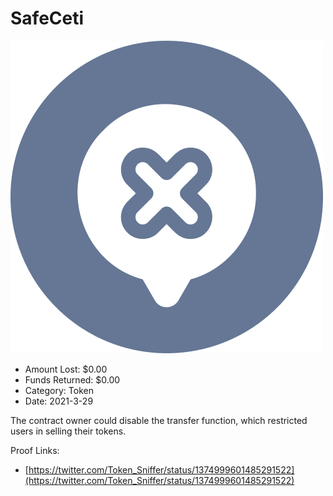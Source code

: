 # SafeCeti
![SafeCeti](/rektimages/SafeCeti.png)
- Amount Lost: $0.00
- Funds Returned: $0.00
- Category: Token
- Date: 2021-3-29

The contract owner could disable the transfer function, which restricted users in selling their tokens.


Proof Links:
- [https://twitter.com/Token_Sniffer/status/1374999601485291522](https://twitter.com/Token_Sniffer/status/1374999601485291522)


